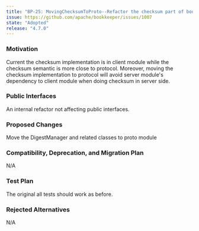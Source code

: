 ```yaml
---
title: "BP-25: MovingChecksumToProto--Refactor the checksum part of bookkeeper"
issue: https://github.com/apache/bookkeeper/issues/1007
state: "Adopted"
release: "4.7.0"
---
```


### Motivation

Current the checksum implementation is in client module while the checksum semantic is more close to protocol. Moreover, moving the checksum implementation to protocol will avoid server module's dependency to client module when doing checksum in server side.

### Public Interfaces

An internal refactor not affecting public interfaces.

### Proposed Changes

Move the DigestManager and related classes to proto module

### Compatibility, Deprecation, and Migration Plan
N/A

### Test Plan
The original all tests should work as before.

### Rejected Alternatives
N/A
